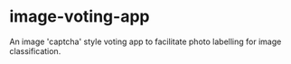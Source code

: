 # image-voting-app
An image 'captcha' style voting app to facilitate photo labelling for image classification.
